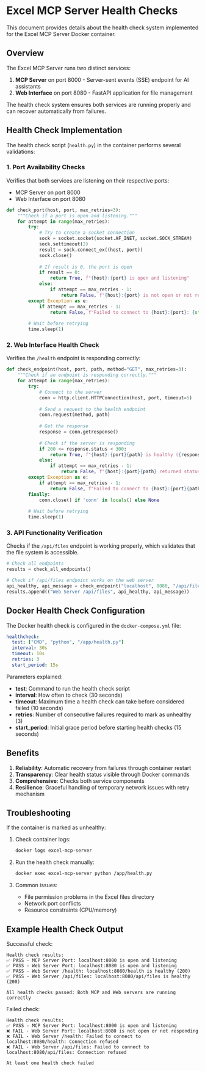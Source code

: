 # Excel MCP Server Health Checks

This document provides details about the health check system implemented for the Excel MCP Server Docker container.

## Overview

The Excel MCP Server runs two distinct services:
1. **MCP Server** on port 8000 - Server-sent events (SSE) endpoint for AI assistants
2. **Web Interface** on port 8080 - FastAPI application for file management

The health check system ensures both services are running properly and can recover automatically from failures.

## Health Check Implementation

The health check script (`health.py`) in the container performs several validations:

### 1. Port Availability Checks

Verifies that both services are listening on their respective ports:
- MCP Server on port 8000
- Web Interface on port 8080

```python
def check_port(host, port, max_retries=3):
    """Check if a port is open and listening."""
    for attempt in range(max_retries):
        try:
            # Try to create a socket connection
            sock = socket.socket(socket.AF_INET, socket.SOCK_STREAM)
            sock.settimeout(2)
            result = sock.connect_ex((host, port))
            sock.close()
            
            # If result is 0, the port is open
            if result == 0:
                return True, f"{host}:{port} is open and listening"
            else:
                if attempt == max_retries - 1:
                    return False, f"{host}:{port} is not open or not responding"
        except Exception as e:
            if attempt == max_retries - 1:
                return False, f"Failed to connect to {host}:{port}: {str(e)}"
        
        # Wait before retrying
        time.sleep(1)
```

### 2. Web Interface Health Check

Verifies the `/health` endpoint is responding correctly:

```python
def check_endpoint(host, port, path, method="GET", max_retries=3):
    """Check if an endpoint is responding correctly."""
    for attempt in range(max_retries):
        try:
            # Connect to the server
            conn = http.client.HTTPConnection(host, port, timeout=5)
            
            # Send a request to the health endpoint
            conn.request(method, path)
            
            # Get the response
            response = conn.getresponse()
            
            # Check if the server is responding
            if 200 <= response.status < 300:
                return True, f"{host}:{port}{path} is healthy ({response.status})"
            else:
                if attempt == max_retries - 1:
                    return False, f"{host}:{port}{path} returned status {response.status}"
        except Exception as e:
            if attempt == max_retries - 1:
                return False, f"Failed to connect to {host}:{port}{path}: {str(e)}"
        finally:
            conn.close() if 'conn' in locals() else None
            
        # Wait before retrying
        time.sleep(1)
```

### 3. API Functionality Verification

Checks if the `/api/files` endpoint is working properly, which validates that the file system is accessible.

```python
# Check all endpoints
results = check_all_endpoints()

# Check if /api/files endpoint works on the web server
api_healthy, api_message = check_endpoint("localhost", 8080, "/api/files")
results.append(("Web Server /api/files", api_healthy, api_message))
```

## Docker Health Check Configuration

The Docker health check is configured in the `docker-compose.yml` file:

```yaml
healthcheck:
  test: ["CMD", "python", "/app/health.py"]
  interval: 30s
  timeout: 10s
  retries: 3
  start_period: 15s
```

Parameters explained:
- **test**: Command to run the health check script
- **interval**: How often to check (30 seconds)
- **timeout**: Maximum time a health check can take before considered failed (10 seconds)
- **retries**: Number of consecutive failures required to mark as unhealthy (3)
- **start_period**: Initial grace period before starting health checks (15 seconds)

## Benefits

1. **Reliability**: Automatic recovery from failures through container restart
2. **Transparency**: Clear health status visible through Docker commands
3. **Comprehensive**: Checks both service components
4. **Resilience**: Graceful handling of temporary network issues with retry mechanism

## Troubleshooting

If the container is marked as unhealthy:

1. Check container logs:
   ```bash
   docker logs excel-mcp-server
   ```

2. Run the health check manually:
   ```bash
   docker exec excel-mcp-server python /app/health.py
   ```

3. Common issues:
   - File permission problems in the Excel files directory
   - Network port conflicts
   - Resource constraints (CPU/memory)

## Example Health Check Output

Successful check:
```
Health check results:
✅ PASS - MCP Server Port: localhost:8000 is open and listening
✅ PASS - Web Server Port: localhost:8080 is open and listening
✅ PASS - Web Server /health: localhost:8080/health is healthy (200)
✅ PASS - Web Server /api/files: localhost:8080/api/files is healthy (200)

All health checks passed: Both MCP and Web servers are running correctly
```

Failed check:
```
Health check results:
✅ PASS - MCP Server Port: localhost:8000 is open and listening
❌ FAIL - Web Server Port: localhost:8080 is not open or not responding
❌ FAIL - Web Server /health: Failed to connect to localhost:8080/health: Connection refused
❌ FAIL - Web Server /api/files: Failed to connect to localhost:8080/api/files: Connection refused

At least one health check failed
```
